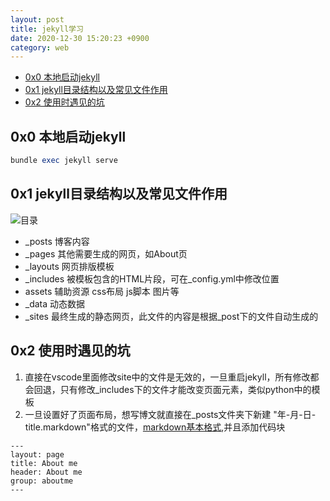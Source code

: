 ```yaml
---
layout: post
title: jekyll学习
date: 2020-12-30 15:20:23 +0900
category: web
---
```

<!-- TOC -->

- [0x0 本地启动jekyll](#0x0-本地启动jekyll)
- [0x1 jekyll目录结构以及常见文件作用](#0x1-jekyll目录结构以及常见文件作用)
- [0x2 使用时遇见的坑](#0x2-使用时遇见的坑)

<!-- /TOC -->
## 0x0 本地启动jekyll
```ruby
bundle exec jekyll serve
```
## 0x1 jekyll目录结构以及常见文件作用
![目录](https://lcy2218.github.io/images/20201230-1.png)
- _posts  博客内容
- _pages  其他需要生成的网页，如About页
- _layouts 网页排版模板
- _includes 被模板包含的HTML片段，可在_config.yml中修改位置
- assets 辅助资源 css布局 js脚本 图片等
- _data 动态数据
- _sites  最终生成的静态网页，此文件的内容是根据_post下的文件自动生成的

## 0x2 使用时遇见的坑
1. 直接在vscode里面修改site中的文件是无效的，一旦重启jekyll，所有修改都会回退，只有修改_includes下的文件才能改变页面元素，类似python中的模板
2. 一旦设置好了页面布局，想写博文就直接在_posts文件夹下新建 "年-月-日-title.markdown"格式的文件，[markdown基本格式](https://www.jianshu.com/p/191d1e21f7ed/),并且添加代码块
```
---
layout: page
title: About me
header: About me
group: aboutme
---
```
